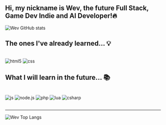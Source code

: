 
## Hi, my nickname is Wev, the future Full Stack, Game Dev Indie and AI Developer!🔥

![Wev GitHub stats](https://github-readme-stats.vercel.app/api?username=Wev237&show_icons=true&theme=radical)

## The ones I've already learned... 💡

<div style="display: inline block"><br/>
    <img align="center" alt="html5" src="https://img.shields.io/badge/HTML5-E34F26?style=for-the-badge&logo=html5&logoColor=white"/>
    <img align="center" alt="css" src="https://img.shields.io/badge/CSS3-1572B6?style=for-the-badge&logo=css3&logoColor=white"/>
</div>    

## What I will learn in the future... 📚

<div style="display: inline block"><br/>
    <img align="center" alt="js" src="https://img.shields.io/badge/JavaScript-F7DF1E?style=for-the-badge&logo=javascript&logoColor=black"/>
    <img align="center" alt="node.js" src="https://img.shields.io/badge/Node.js-43853D?style=for-the-badge&logo=node.js&logoColor=white"/>
    <img align="center" alt="php" src="https://img.shields.io/badge/PHP-777BB4?style=for-the-badge&logo=php&logoColor=white"/>
    <img align="center" alt="lua" src="https://img.shields.io/badge/Lua-2C2D72?style=for-the-badge&logo=lua&logoColor=white"/>
    <img align="center" alt="csharp" src="https://img.shields.io/badge/C%23-239120?style=for-the-badge&logo=c-sharp&logoColor=white"/>
</div><br/><hr>

![Wev Top Langs](https://github-readme-stats.vercel.app/api/top-langs/?username=Wev237&show=compact)

